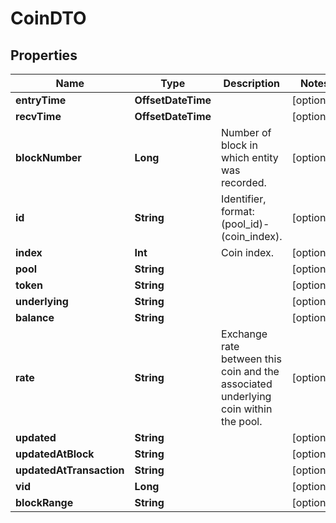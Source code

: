 

# CoinDTO


## Properties

Name | Type | Description | Notes
------------ | ------------- | ------------- | -------------
**entryTime** | **OffsetDateTime** |  |  [optional]
**recvTime** | **OffsetDateTime** |  |  [optional]
**blockNumber** | **Long** | Number of block in which entity was recorded. |  [optional]
**id** | **String** | Identifier, format: (pool_id)-(coin_index). |  [optional]
**index** | **Int** | Coin index. |  [optional]
**pool** | **String** |  |  [optional]
**token** | **String** |  |  [optional]
**underlying** | **String** |  |  [optional]
**balance** | **String** |  |  [optional]
**rate** | **String** | Exchange rate between this coin and the associated underlying coin within the pool. |  [optional]
**updated** | **String** |  |  [optional]
**updatedAtBlock** | **String** |  |  [optional]
**updatedAtTransaction** | **String** |  |  [optional]
**vid** | **Long** |  |  [optional]
**blockRange** | **String** |  |  [optional]



